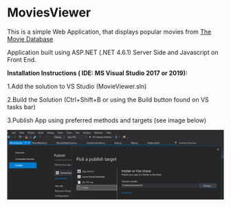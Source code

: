# MoviesViewer

This is a simple Web Application, that displays popular movies from [The Movie Database](https://www.themoviedb.org/)

Application built using ASP.NET (.NET 4.6.1) Server Side and Javascript on Front End.

**Installation Instructions ( IDE: MS Visual Studio 2017 or 2019):**

1.Add the solution to VS Studio (MovieViewer.sln)

2.Build the Solution (Ctrl+Shift+B or using the Build button found on VS tasks bar)

3.Publish App using preferred methods and targets  (see image below)

![Screenshot](Publish.png)


